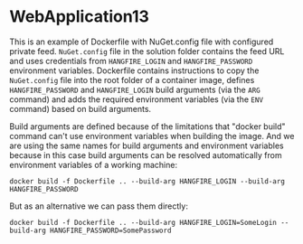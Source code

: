 # WebApplication13

This is an example of Dockerfile with NuGet.config file with configured private feed. `NuGet.config` file in the solution folder contains the feed URL and uses credentials from `HANGFIRE_LOGIN` and `HANGFIRE_PASSWORD` environment variables. Dockerfile contains instructions to copy the `NuGet.config` file into the root folder of a container image, defines `HANGFIRE_PASSWORD` and `HANGFIRE_LOGIN` build arguments (via the `ARG` command) and adds the required environment variables (via the `ENV` command) based on build arguments. 

Build arguments are defined because of the limitations that "docker build" command can't use environment variables when building the image. And we are using the same names for build arguments and environment variables because in this case build arguments can be resolved automatically from environment variables of a working machine:

```
docker build -f Dockerfile .. --build-arg HANGFIRE_LOGIN --build-arg HANGFIRE_PASSWORD
```

But as an alternative we can pass them directly:

```
docker build -f Dockerfile .. --build-arg HANGFIRE_LOGIN=SomeLogin --build-arg HANGFIRE_PASSWORD=SomePassword
```
